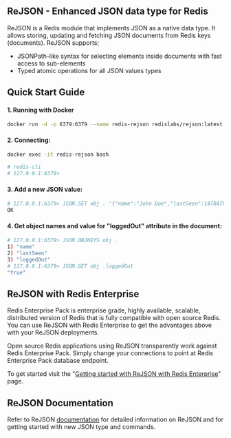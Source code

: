 ##  ReJSON - Enhanced JSON data type for Redis

ReJSON is a Redis module that implements JSON as a native data type. It allows storing, updating and fetching JSON documents from Redis keys (documents). ReJSON supports;
- JSONPath-like syntax for selecting elements inside documents with fast access to sub-elements
- Typed atomic operations for all JSON values types

## Quick Start Guide

#### 1. Running with Docker
```sh
docker run -d -p 6379:6379 --name redis-rejson redislabs/rejson:latest
```

#### 2. Connecting:
```sh
docker exec -it redis-rejson bash

# redis-cli
# 127.0.0.1:6379> 
```

#### 3. Add a new JSON value:
```sh
# 127.0.0.1:6379> JSON.SET obj . '{"name":"John Doe","lastSeen":1478476800,"loggedOut": true}'
OK
```

#### 4. Get object names and value for "loggedOut" attribute in the document:
```sh
# 127.0.0.1:6379> JSON.OBJKEYS obj .
1) "name"
2) "lastSeen"
3) "loggedOut"
# 127.0.0.1:6379> JSON.GET obj .loggedOut
"true"
```


## ReJSON with Redis Enterprise
Redis Enterprise Pack is enterprise grade, highly available, scalable, distributed version of Redis that is fully compatible with open source Redis. You can use ReJSON with Redis Enterprise to get the advantages above with your ReJSON deployments. 

Open source Redis applications using ReJSON transparently work against Redis Enterprise Pack. Simply change your connections to point at Redis Enterprise Pack database endpoint. 

To get started visit the "[Getting started with ReJSON with Redis Enterprise](https://redislabs.com/redis-enterprise-documentation/getting-started/creating-database/rejson-quick-start)" page.

## ReJSON Documentation
Refer to ReJSON [documentation](http://rejson.io) for detailed information on ReJSON and for getting started with new JSON type and commands.